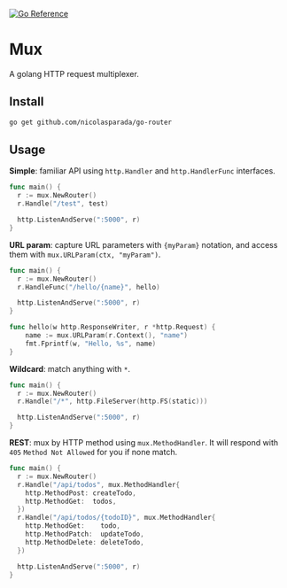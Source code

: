 [![Go Reference](https://pkg.go.dev/badge/github.com/nicolasparada/go-mux.svg)](https://pkg.go.dev/github.com/nicolasparada/go-mux)

# Mux

A golang HTTP request multiplexer.

## Install

```bash
go get github.com/nicolasparada/go-router
```

## Usage

**Simple**: familiar API using `http.Handler` and `http.HandlerFunc` interfaces.
```go
func main() {
  r := mux.NewRouter()
  r.Handle("/test", test)

  http.ListenAndServe(":5000", r)
}
```

**URL param**: capture URL parameters with `{myParam}` notation, and access
 them with `mux.URLParam(ctx, "myParam")`.
```go
func main() {
  r := mux.NewRouter()
  r.HandleFunc("/hello/{name}", hello)

  http.ListenAndServe(":5000", r)
}

func hello(w http.ResponseWriter, r *http.Request) {
    name := mux.URLParam(r.Context(), "name")
    fmt.Fprintf(w, "Hello, %s", name)
}
```

**Wildcard**: match anything with `*`.
```go
func main() {
  r := mux.NewRouter()
  r.Handle("/*", http.FileServer(http.FS(static)))

  http.ListenAndServe(":5000", r)
}
```

**REST**: mux by HTTP method using `mux.MethodHandler`.
 It will respond with `405` `Method Not Allowed` for you if none match.
```go
func main() {
  r := mux.NewRouter()
  r.Handle("/api/todos", mux.MethodHandler{
    http.MethodPost: createTodo,
    http.MethodGet:  todos,
  })
  r.Handle("/api/todos/{todoID}", mux.MethodHandler{
    http.MethodGet:    todo,
    http.MethodPatch:  updateTodo,
    http.MethodDelete: deleteTodo,
  })

  http.ListenAndServe(":5000", r)
}
```
